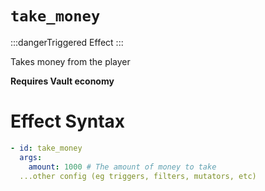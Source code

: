 # `take_money`
:::dangerTriggered Effect
:::

Takes money from the player

**Requires Vault economy**

# Effect Syntax
```yaml
- id: take_money
  args:
    amount: 1000 # The amount of money to take
  ...other config (eg triggers, filters, mutators, etc)
```